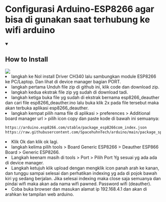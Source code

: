 # Configurasi Arduino-ESP8266 agar bisa di gunakan saat terhubung ke wifi arduino
<details open>
  <summary><strong><h2>How to Install</h2></strong></summary>
  <img src="https://github.com/haniefautophile-official/Arduino-ESP8266-WifiDeauther/blob/main/SS/20250127_141038.jpg"/>
  <li>langkah ke Nol install Driver CH340 lalu sambungkan module ESP8266 ke PC/Laptop. Dan lihat di device manager bagian PORT.</li>
  <li>langkah pertama Unduh file zip di github ini, klik code dan download zip.</li>
  <li>langkah kedua ekstrak file zip yg sudah di download tadi.</li>
  <li>langkah ketiga buka file yg sudah di ekstrak bernama esp8266_deauther dan cari file esp8266_deauther.ino lalu buka klik 2x pada file tersebut maka akan terbuka aplikasi esp8266_deauther.</li>
  <li>langkah kempat pilih nama file di aplikasi > preferences > Additional board manager url > pilih icon copy dan paste kode di bawah ini semuanya:
</li>

``` bash
https://arduino.esp8266.com/stable/package_esp8266com_index.json
https://raw.githubusercontent.com/SpacehuhnTech/arduino/main/package_spacehuhn_index.json
```
<li> Klik Ok dan klik ok lagi.</li>
  <li>langkah kelima pilih tools > Board Generic ESP8266 > Deauther ESP866 Board > Generic ESP8266.</code></li>
  <li>Langkah keenam masih di tools > Port > Pilih Port Yg sesuai yg ada ada di device manager.</li>
  <li>Langkah ketujuh klik upload dengan mengklik icon panah arah ke kanan, dan tunggu sampai selesai dan perhatikan indexing yg ada di pojok bawah kiri yg sedang berjalan. Jika selesai indexing maka close saja semuanya dan pindai wifi maka akan ada nama wifi pawned. Password wifi (deauther).</li>
  <li>Coba buka browser dan masukan alamat ip 192.168.4.1 dan akan di arahkan ke tampilan web arduino.</li>
  </details>
